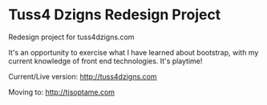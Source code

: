 Tuss4 Dzigns Redesign Project
===========

Redesign project for tuss4dzigns.com

It's an opportunity to exercise what I have learned about bootstrap, with my current knowledge of front end technologies. It's playtime!

Current/Live version: http://tuss4dzigns.com

Moving to: http://tjsoptame.com
